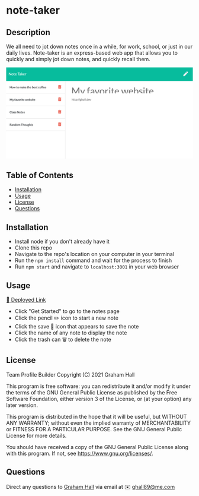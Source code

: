 # note-taker

## Description

We all need to jot down notes once in a while, for work, school, or just in our daily lives. Note-taker is an express-based web app that allows you to quickly and simply jot down notes, and quickly recall them. 

![](screenshot.png)

## Table of Contents

- [Installation](#installation)
- [Usage](#usage)
- [License](#license)
- [Questions](#usage)

## Installation

- Install node if you don't already have it
- Clone this repo
- Navigate to the repo's location on your computer in your terminal
- Run the `npm install` command and wait for the process to finish
- Run `npm start` and navigate to `localhost:3001` in your web browser

## Usage

[🔗 Deployed Link]()

- Click "Get Started" to go to the notes page
- Click the pencil ✏️ icon to start a new note
- Click the save 💾 icon that appears to save the note
- Click the name of any note to display the note
- Click the trash can 🗑️ to delete the note

## License

Team Profile Builder
Copyright (C) 2021  Graham Hall

This program is free software: you can redistribute it and/or modify
it under the terms of the GNU General Public License as published by
the Free Software Foundation, either version 3 of the License, or
(at your option) any later version.

This program is distributed in the hope that it will be useful,
but WITHOUT ANY WARRANTY; without even the implied warranty of
MERCHANTABILITY or FITNESS FOR A PARTICULAR PURPOSE.  See the
GNU General Public License for more details.

You should have received a copy of the GNU General Public License
along with this program.  If not, see <https://www.gnu.org/licenses/>.

## Questions

Direct any questions to [Graham Hall](http://github.com/ghall89) via email at ✉️ ghall89@me.com